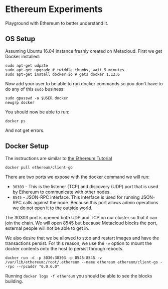# Ethereum Experiments

Playground with Ethereum to better understand it. 

## OS Setup

Assuming Ubuntu 16.04 instance freshly created on Metacloud.  First we get Docker installed: 

```
sudo apt-get udpate
sudo apt-get upgrade # twiddle thumbs, wait 5 minutes.
sudo apt-get install docker.io # gets docker 1.12.6
```

Now add your user to be able to run docker commands so you don't have to do any of this ```sudo``` business: 

```
sudo gpasswd -a $USER docker
newgrp docker
```

You should now be able to run: 

```
docker ps
```

And not get errors. 

## Docker Setup

The instructions are similar to [the Ethereum Tutorial](https://github.com/ethereum/go-ethereum/wiki/Running-in-Docker)

```
docker pull ethereum/client-go
```

There are two ports we expose with the docker command we will run: 

* ```30303``` - This is the listener (TCP) and discovery (UDP) port that is used by Ethereum to communicate with other nodes. 
* ```8545``` - JSON-RPC interface.  This interface is used for running JSON-RPC calls against the node.  Because this port allows admin operations we do not open it to the outside world.  

The 30303 port is opened both UDP and TCP on our cluster so that it can join the chain. We will open 8545 but because Metacloud blocks the port, external people will not be able to get in. 

We also desire that we be allowed to stop and restart images and have the transactions persist.  For this reason, we use the ```-v``` option to mount the docker contents onto the host to persist through reboots. 


```
docker run -d -p 3030:30303 -p 8545:8545 -v /var/lib/ethereum:/root/.ethereum --name ethereum ethereum/client-go --rpc --rpcaddr "0.0.0.0" 
```

Running ```docker logs -f ethereum``` you should be able to see the blocks building.  



